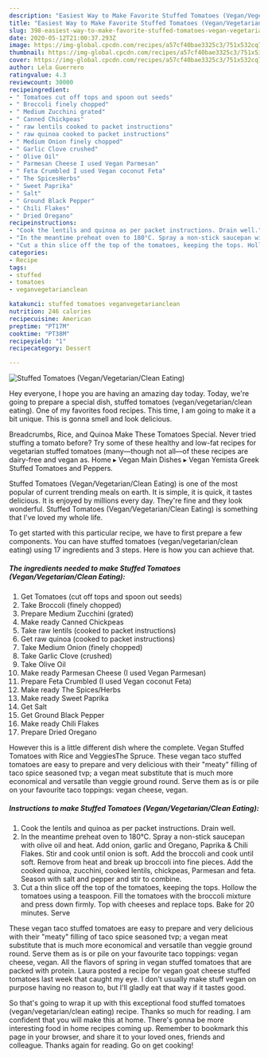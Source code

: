 ```yaml
---
description: "Easiest Way to Make Favorite Stuffed Tomatoes (Vegan/Vegetarian/Clean Eating)"
title: "Easiest Way to Make Favorite Stuffed Tomatoes (Vegan/Vegetarian/Clean Eating)"
slug: 398-easiest-way-to-make-favorite-stuffed-tomatoes-vegan-vegetarian-clean-eating
date: 2020-05-12T21:00:37.293Z
image: https://img-global.cpcdn.com/recipes/a57cf40bae3325c3/751x532cq70/stuffed-tomatoes-veganvegetarianclean-eating-recipe-main-photo.jpg
thumbnail: https://img-global.cpcdn.com/recipes/a57cf40bae3325c3/751x532cq70/stuffed-tomatoes-veganvegetarianclean-eating-recipe-main-photo.jpg
cover: https://img-global.cpcdn.com/recipes/a57cf40bae3325c3/751x532cq70/stuffed-tomatoes-veganvegetarianclean-eating-recipe-main-photo.jpg
author: Lela Guerrero
ratingvalue: 4.3
reviewcount: 30000
recipeingredient:
- " Tomatoes cut off tops and spoon out seeds"
- " Broccoli finely chopped"
- " Medium Zucchini grated"
- " Canned Chickpeas"
- " raw lentils cooked to packet instructions"
- " raw quinoa cooked to packet instructions"
- " Medium Onion finely chopped"
- " Garlic Clove crushed"
- " Olive Oil"
- " Parmesan Cheese I used Vegan Parmesan"
- " Feta Crumbled I used Vegan coconut Feta"
- " The SpicesHerbs"
- " Sweet Paprika"
- " Salt"
- " Ground Black Pepper"
- " Chili Flakes"
- " Dried Oregano"
recipeinstructions:
- "Cook the lentils and quinoa as per packet instructions. Drain well."
- "In the meantime preheat oven to 180°C. Spray a non-stick saucepan with olive oil and heat. Add onion, garlic and Oregano, Paprika &amp; Chili Flakes. Stir and cook until onion is soft. Add the broccoli and cook until soft. Remove from heat and break up broccoli into fine pieces. Add the cooked quinoa, zucchini, cooked lentils, chickpeas, Parmesan and feta. Season with salt and pepper and stir to combine."
- "Cut a thin slice off the top of the tomatoes, keeping the tops. Hollow the tomatoes using a teaspoon. Fill the tomatoes with the broccoli mixture and press down firmly. Top with cheeses and replace tops. Bake for 20 minutes. Serve"
categories:
- Recipe
tags:
- stuffed
- tomatoes
- veganvegetarianclean

katakunci: stuffed tomatoes veganvegetarianclean 
nutrition: 246 calories
recipecuisine: American
preptime: "PT17M"
cooktime: "PT38M"
recipeyield: "1"
recipecategory: Dessert

---
```



![Stuffed Tomatoes (Vegan/Vegetarian/Clean Eating)](https://img-global.cpcdn.com/recipes/a57cf40bae3325c3/751x532cq70/stuffed-tomatoes-veganvegetarianclean-eating-recipe-main-photo.jpg)

Hey everyone, I hope you are having an amazing day today. Today, we're going to prepare a special dish, stuffed tomatoes (vegan/vegetarian/clean eating). One of my favorites food recipes. This time, I am going to make it a bit unique. This is gonna smell and look delicious.

Breadcrumbs, Rice, and Quinoa Make These Tomatoes Special. Never tried stuffing a tomato before? Try some of these healthy and low-fat recipes for vegetarian stuffed tomatoes (many—though not all—of these recipes are dairy-free and vegan as. Home ▸ Vegan Main Dishes ▸ Vegan Yemista Greek Stuffed Tomatoes and Peppers.

Stuffed Tomatoes (Vegan/Vegetarian/Clean Eating) is one of the most popular of current trending meals on earth. It is simple, it is quick, it tastes delicious. It is enjoyed by millions every day. They're fine and they look wonderful. Stuffed Tomatoes (Vegan/Vegetarian/Clean Eating) is something that I've loved my whole life.


To get started with this particular recipe, we have to first prepare a few components. You can have stuffed tomatoes (vegan/vegetarian/clean eating) using 17 ingredients and 3 steps. Here is how you can achieve that.

<!--inarticleads1-->

##### The ingredients needed to make Stuffed Tomatoes (Vegan/Vegetarian/Clean Eating):

1. Get  Tomatoes (cut off tops and spoon out seeds)
1. Take  Broccoli (finely chopped)
1. Prepare  Medium Zucchini (grated)
1. Make ready  Canned Chickpeas
1. Take  raw lentils (cooked to packet instructions)
1. Get  raw quinoa (cooked to packet instructions)
1. Take  Medium Onion (finely chopped)
1. Take  Garlic Clove (crushed)
1. Take  Olive Oil
1. Make ready  Parmesan Cheese (I used Vegan Parmesan)
1. Prepare  Feta Crumbled (I used Vegan coconut Feta)
1. Make ready  The Spices/Herbs
1. Make ready  Sweet Paprika
1. Get  Salt
1. Get  Ground Black Pepper
1. Make ready  Chili Flakes
1. Prepare  Dried Oregano


However this is a little different dish where the complete. Vegan Stuffed Tomatoes with Rice and VeggiesThe Spruce. These vegan taco stuffed tomatoes are easy to prepare and very delicious with their &#34;meaty&#34; filling of taco spice seasoned tvp; a vegan meat substitute that is much more economical and versatile than veggie ground round. Serve them as is or pile on your favourite taco toppings: vegan cheese, vegan. 

<!--inarticleads2-->

##### Instructions to make Stuffed Tomatoes (Vegan/Vegetarian/Clean Eating):

1. Cook the lentils and quinoa as per packet instructions. Drain well.
1. In the meantime preheat oven to 180°C. Spray a non-stick saucepan with olive oil and heat. Add onion, garlic and Oregano, Paprika &amp; Chili Flakes. Stir and cook until onion is soft. Add the broccoli and cook until soft. Remove from heat and break up broccoli into fine pieces. Add the cooked quinoa, zucchini, cooked lentils, chickpeas, Parmesan and feta. Season with salt and pepper and stir to combine.
1. Cut a thin slice off the top of the tomatoes, keeping the tops. Hollow the tomatoes using a teaspoon. Fill the tomatoes with the broccoli mixture and press down firmly. Top with cheeses and replace tops. Bake for 20 minutes. Serve


These vegan taco stuffed tomatoes are easy to prepare and very delicious with their &#34;meaty&#34; filling of taco spice seasoned tvp; a vegan meat substitute that is much more economical and versatile than veggie ground round. Serve them as is or pile on your favourite taco toppings: vegan cheese, vegan. All the flavors of spring in vegan stuffed tomatoes that are packed with protein. Laura posted a recipe for vegan goat cheese stuffed tomatoes last week that caught my eye. I don&#39;t usually make stuff vegan on purpose having no reason to, but I&#39;ll gladly eat that way if it tastes good. 

So that's going to wrap it up with this exceptional food stuffed tomatoes (vegan/vegetarian/clean eating) recipe. Thanks so much for reading. I am confident that you will make this at home. There's gonna be more interesting food in home recipes coming up. Remember to bookmark this page in your browser, and share it to your loved ones, friends and colleague. Thanks again for reading. Go on get cooking!
